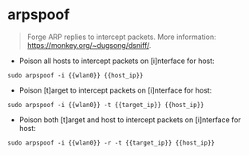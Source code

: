 # arpspoof

> Forge ARP replies to intercept packets.
> More information: <https://monkey.org/~dugsong/dsniff/>.

- Poison all hosts to intercept packets on [i]nterface for host:

`sudo arpspoof -i {{wlan0}} {{host_ip}}`

- Poison [t]arget to intercept packets on [i]nterface for host:

`sudo arpspoof -i {{wlan0}} -t {{target_ip}} {{host_ip}}`

- Poison both [t]arget and host to intercept packets on [i]nterface for host:

`sudo arpspoof -i {{wlan0}} -r -t {{target_ip}} {{host_ip}}`
